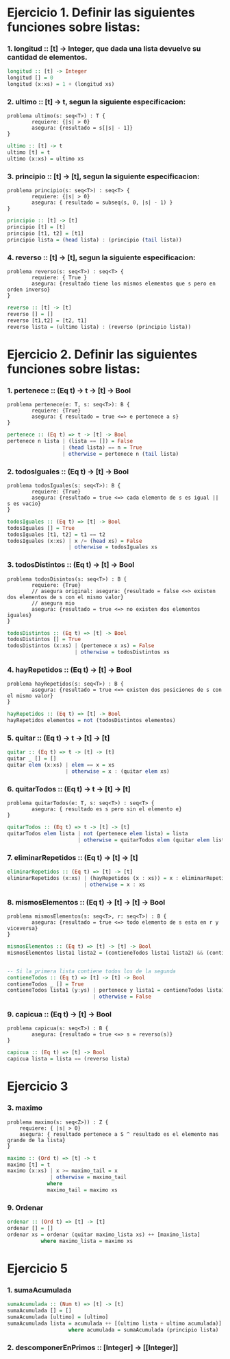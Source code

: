 # Ejercicio 1. Definir las siguientes funciones sobre listas:

### 1. longitud :: [t] -> Integer, que dada una lista devuelve su cantidad de elementos.

```haskell
longitud :: [t] -> Integer
longitud [] = 0
longitud (x:xs) = 1 + (longitud xs)
```

### 2. ultimo :: [t] -> t, segun la siguiente especificacion:

```
problema ultimo(s: seq<T>) : T {
		requiere: {|s| > 0}
		asegura: {resultado = s[|s| - 1]}
}
```

```haskell
ultimo :: [t] -> t
ultimo [t] = t
ultimo (x:xs) = ultimo xs
```

### 3. principio :: [t] -> [t], segun la siguiente especificacion:

```
problema principio(s: seq<T>) : seq<T> {
		requiere: {|s| > 0}
		asegura: { resultado = subseq(s, 0, |s| - 1) }
}
```

```haskell
principio :: [t] -> [t]
principio [t] = [t]
principio [t1, t2] = [t1]
principio lista = (head lista) : (principio (tail lista))
```

### 4. reverso :: [t] -> [t], segun la siguiente especificacion:

```
problema reverso(s: seq<T>) : seq<T> {
		requiere: { True }
		asegura: {resultado tiene los mismos elementos que s pero en orden inverso}
}
```

```haskell
reverso :: [t] -> [t]
reverso [] = []
reverso [t1,t2] = [t2, t1]
reverso lista = (ultimo lista) : (reverso (principio lista))
```

# Ejercicio 2. Definir las siguientes funciones sobre listas:

### 1. pertenece :: (Eq t) -> t -> [t] -> Bool

```
problema pertenece(e: T, s: seq<T>): B {
		requiere: {True}
		asegura: { resultado = true <=> e pertenece a s}
}
```

```haskell
pertenece :: (Eq t) => t -> [t] -> Bool
pertenece n lista | (lista == []) = False 
                  | (head lista) == n = True
                  | otherwise = pertenece n (tail lista)

```

### 2. todosIguales :: (Eq t) -> [t] -> Bool

```
problema todosIguales(s: seq<T>): B {
		requiere: {True}
		asegura: {resultado = true <=> cada elemento de s es igual || s es vacio}
}
```

```haskell
todosIguales :: (Eq t) => [t] -> Bool
todosIguales [] = True
todosIguales [t1, t2] = t1 == t2
todosIguales (x:xs) | x /= (head xs) = False
                    | otherwise = todosIguales xs
```

### 3. todosDistintos :: (Eq t) -> [t] -> Bool

```
problema todosDisintos(s: seq<T>) : B {
		requiere: {True}
		// asegura original: asegura: {resultado = false <=> existen dos elementos de s con el mismo valor}
		// asegura mio
		asegura: {resultado = true <=> no existen dos elementos iguales}
}
```

```haskell
todosDistintos :: (Eq t) => [t] -> Bool
todosDistintos [] = True
todosDistintos (x:xs) | (pertenece x xs) = False
                      | otherwise = todosDistintos xs
```

### 4. hayRepetidos :: (Eq t) -> [t] -> Bool


```
problema hayRepetidos(s: seq<T>) : B {
		asegura: {resultado = true <=> existen dos posiciones de s con el mismo valor}
}
```

```haskell
hayRepetidos :: (Eq t) => [t] -> Bool
hayRepetidos elementos = not (todosDistintos elementos)
```

### 5. quitar :: (Eq t) -> t -> [t] -> [t]

```haskell
quitar :: (Eq t) => t -> [t] -> [t]
quitar _ [] = []
quitar elem (x:xs) | elem == x = xs
                   | otherwise = x : (quitar elem xs)
```

### 6. quitarTodos :: (Eq t) -> t -> [t] -> [t]

```
problema quitarTodos(e: T, s: seq<T>) : seq<T> {
		asegura: { resultado es s pero sin el elemento e}
}
```

```haskell
quitarTodos :: (Eq t) => t -> [t] -> [t]
quitarTodos elem lista | not (pertenece elem lista) = lista
                       | otherwise = quitarTodos elem (quitar elem lista)
```

### 7. eliminarRepetidos :: (Eq t) -> [t] -> [t]

```haskell
eliminarRepetidos :: (Eq t) => [t] -> [t]
eliminarRepetidos (x:xs) | (hayRepetidos (x : xs)) = x : eliminarRepetidos (quitarTodos x xs) 
                         | otherwise = x : xs
```

### 8. mismosElementos :: (Eq t) -> [t] -> [t] -> Bool

```
problema mismosElementos(s: seq<T>, r: seq<T>) : B {
		asegura: {resultado = true <=> todo elemento de s esta en r y viceversa}
}
```

```haskell
mismosElementos :: (Eq t) => [t] -> [t] -> Bool
mismosElementos lista1 lista2 = (contieneTodos lista1 lista2) && (contieneTodos lista2 lista1)


-- Si la primera lista contiene todos los de la segunda
contieneTodos :: (Eq t) => [t] -> [t] -> Bool
contieneTodos _ [] = True
contieneTodos lista1 (y:ys) | pertenece y lista1 = contieneTodos lista1 ys
                            | otherwise = False
```

### 9. capicua :: (Eq t) -> [t] -> Bool

```
problema capicua(s: seq<T>) : B {
		asegura: {resultado = true <=> s = reverso(s)}
}
```

```haskell
capicua :: (Eq t) => [t] -> Bool
capicua lista = lista == (reverso lista)
```

# Ejercicio 3

### 3. maximo

```
problema maximo(s: seq<Z>)) : Z {
	requiere: { |s| > 0}
	asegura: { resultado pertenece a S ^ resultado es el elemento mas grande de la lista}
}
```

```haskell
maximo :: (Ord t) => [t] -> t
maximo [t] = t
maximo (x:xs) | x >= maximo_tail = x
              | otherwise = maximo_tail
             where
             maximo_tail = maximo xs
```

### 9. Ordenar

```haskell
ordenar :: (Ord t) => [t] -> [t]
ordenar [] = []
ordenar xs = ordenar (quitar maximo_lista xs) ++ [maximo_lista]
           where maximo_lista = maximo xs
```

# Ejercicio 5

### 1. sumaAcumulada


```haskell
sumaAcumulada :: (Num t) => [t] -> [t]
sumaAcumulada [] = []
sumaAcumulada [ultimo] = [ultimo]
sumaAcumulada lista = acumulada ++ [(ultimo lista + ultimo acumulada)]
                    where acumulada = sumaAcumulada (principio lista)
```

### 2. descomponerEnPrimos :: [Integer] -> [[Integer]]

